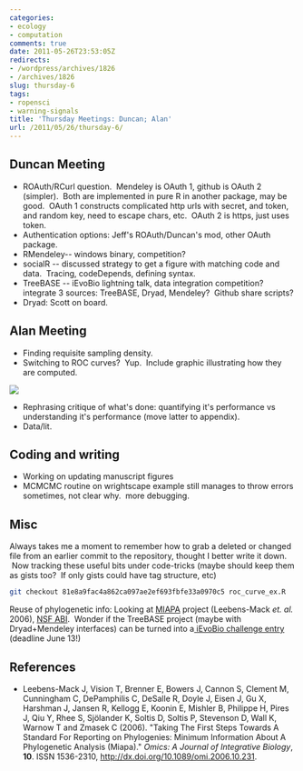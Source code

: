 ```yaml
---
categories:
- ecology
- computation
comments: true
date: 2011-05-26T23:53:05Z
redirects:
- /wordpress/archives/1826
- /archives/1826
slug: thursday-6
tags:
- ropensci
- warning-signals
title: 'Thursday Meetings: Duncan; Alan'
url: /2011/05/26/thursday-6/
---
```


## Duncan Meeting

* ROAuth/RCurl question.  Mendeley is OAuth 1, github is OAuth 2 (simpler).  Both are implemented in pure R in another package, may be good.  OAuth 1 constructs complicated http urls with secret, and token, and random key, need to escape chars, etc.  OAuth 2 is https, just uses token.
* Authentication options: Jeff's ROAuth/Duncan's mod, other OAuth package.
* RMendeley-- windows binary, competition?
* socialR -- discussed strategy to get a figure with matching code and data.  Tracing, codeDepends, defining syntax.
* TreeBASE -- iEvoBio lightning talk, data integration competition?  integrate 3 sources: TreeBASE, Dryad, Mendeley?  Github share scripts?
* Dryad: Scott on board.


## Alan Meeting

* Finding requisite sampling density.
* Switching to ROC curves?  Yup.  Include graphic illustrating how they are computed.


![]( http://farm3.staticflickr.com/2446/5762718170_60466b90dd_o.png )


* Rephrasing critique of what's done: quantifying it's performance vs understanding it's performance (move latter to appendix).
* Data/lit.

## Coding and writing

- Working on updating manuscript figures
- MCMCMC routine on wrightscape example still manages to throw errors sometimes, not clear why.  more debugging.


## Misc

Always takes me a moment to remember how to grab a deleted or changed file from an earlier commit to the repository, thought I better write it down.  Now tracking these useful bits under code-tricks (maybe should keep them as gists too?  If only gists could have tag structure, etc)


```bash
git checkout 81e8a9fac4a862ca097ae2ef693fbfe33a0970c5 roc_curve_ex.R
```


Reuse of phylogenetic info: Looking at [MIAPA](https://www.nescent.org/sites/evoio/MIAPA) project (Leebens-Mack _et. al._ 2006), [NSF ABI](http://www.nsf.gov/funding/pgm_summ.jsp?pims_id=5444).  Wonder if the TreeBASE project (maybe with Dryad+Mendeley interfaces) can be turned into a[ iEvoBio challenge entry](http://ievobio.org/challenge.html) (deadline June 13!)

## References


- Leebens-Mack J, Vision T, Brenner E, Bowers J, Cannon S, Clement M, Cunningham C, DePamphilis C, DeSalle R, Doyle J, Eisen J, Gu X, Harshman J, Jansen R, Kellogg E, Koonin E, Mishler B, Philippe H, Pires J, Qiu Y, Rhee S, Sjölander K, Soltis D, Soltis P, Stevenson D, Wall K, Warnow T and Zmasek C (2006).
"Taking The First Steps Towards A Standard For Reporting on Phylogenies: Minimum Information About A Phylogenetic Analysis (Miapa)."
*Omics: A Journal of Integrative Biology*, **10**.
ISSN 1536-2310, <a href="http://dx.doi.org/10.1089/omi.2006.10.231">http://dx.doi.org/10.1089/omi.2006.10.231</a>.
